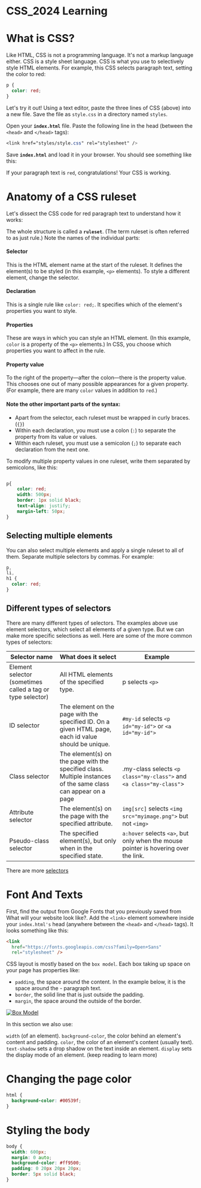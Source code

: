 # CSS_2024 Learning
# What is CSS?

Like HTML, CSS is not a programming language. It's not a markup language either. CSS is a style sheet language. CSS is what you use to selectively style HTML elements. For example, this CSS selects paragraph text, setting the color to red:
```css
p {
  color: red;
}
```
Let's try it out! Using a text editor, paste the three lines of CSS (above) into a new file. Save the file as `style.css` in a directory named `styles`.

Open your **`index.html`** file. Paste the following line in the head (between the `<head>` and `</head>` tags):

```css
<link href="styles/style.css" rel="stylesheet" />
```
Save **`index.html`** and load it in your browser. You should see something like this:





If your paragraph text is `red`, congratulations! Your CSS is working.


# Anatomy of a CSS ruleset
Let's dissect the CSS code for red paragraph text to understand how it works:


The whole structure is called a **`ruleset`**. (The term ruleset is often referred to as just rule.) Note the names of the individual parts:


#### Selector
This is the HTML element name at the start of the ruleset. It defines the element(s) to be styled (in this example, `<p>` elements). To style a different element, change the selector.

#### Declaration
This is a single rule like `color: red;`. It specifies which of the element's properties you want to style.

#### Properties
These are ways in which you can style an HTML element. (In this example, `color` is a property of the `<p>` elements.) In CSS, you choose which properties you want to affect in the rule.

#### Property value
To the right of the property—after the colon—there is the property value. This chooses one out of many possible appearances for a given property. (For example, there are many `color` values in addition to `red`.)


#### Note the other important parts of the syntax:

- Apart from the selector, each ruleset must be wrapped in curly braces. (`{}`)
- Within each declaration, you must use a colon (`:`) to separate the property from its value or values.
- Within each ruleset, you must use a semicolon (`;`) to separate each declaration from the next one.


To modify multiple property values in one ruleset, write them separated by semicolons, like this:

```css

p{
    color: red;
    width: 500px;
    border: 1px solid black;
    text-align: justify;
    margin-left: 50px;
}


```

## Selecting multiple elements
You can also select multiple elements and apply a single ruleset to all of them. Separate multiple selectors by commas. For example:

```css
p,
li,
h1 {
  color: red;
}
```

## Different types of selectors

There are many different types of selectors. The examples above use element selectors, which select all elements of a given type. But we can make more specific selections as well. Here are some of the more common types of selectors:

|Selector name	 | What does it select	 | Example |
|-----------------|-----------------|-----------------|
| Element selector (sometimes called a tag or type selector)   | All HTML elements of the specified type.    | p selects `<p>`   |
| ID selector   | The element on the page with the specified ID. On a given HTML page, each id value should be unique.    | `#my-id` selects `<p id="my-id">` or `<a id="my-id"> `  |
| Class selector	   | The element(s) on the page with the specified class. Multiple instances of the same class can appear on a page   | .my-class selects `<p class="my-class">` and `<a class="my-class"`>  |
| Attribute selector   | The element(s) on the page with the specified attribute.   | `img[src]` selects `<img src="myimage.png">` but not `<img> `  |
| Pseudo-class selector	| The specified element(s), but only when in the specified state. |`a:hover` selects `<a>`, but only when the mouse pointer is hovering over the link.  |

There are more  [selectors](https://developer.mozilla.org/en-US/docs/Learn/CSS/Building_blocks/Selectors)


# Font And Texts
First, find the output from Google Fonts that you previously saved from What will your website look like?. Add the `<link>` element somewhere inside your `index.html's` head (anywhere between the `<head>` and `</head>` tags). It looks something like this:


```html
<link
  href="https://fonts.googleapis.com/css?family=Open+Sans"
  rel="stylesheet" />
```

CSS layout is mostly based on the `box model`. Each box taking up space on your page has properties like:

- `padding`, the space around the content. In the example below, it is the space around the - paragraph text.
- `border`, the solid line that is just outside the padding.
- `margin`, the space around the outside of the border.


[![Box Model](https://developer.mozilla.org/en-US/docs/Learn/Getting_started_with_the_web/CSS_basics/box-model.png)](https://developer.mozilla.org/en-US/docs/Learn/Getting_started_with_the_web/CSS_basics/box-model.png)

In this section we also use:

`width` (of an element).
`background-color`, the color behind an element's content and padding.
`color`, the color of an element's content (usually text).
`text-shadow` sets a drop shadow on the text inside an element.
`display` sets the display mode of an element. (keep reading to learn more)

# Changing the page color

```css
html {
  background-color: #00539f;
}
```

# Styling the body
```css
body {
  width: 600px;
  margin: 0 auto;
  background-color: #ff9500;
  padding: 0 20px 20px 20px;
  border: 5px solid black;
}
```
